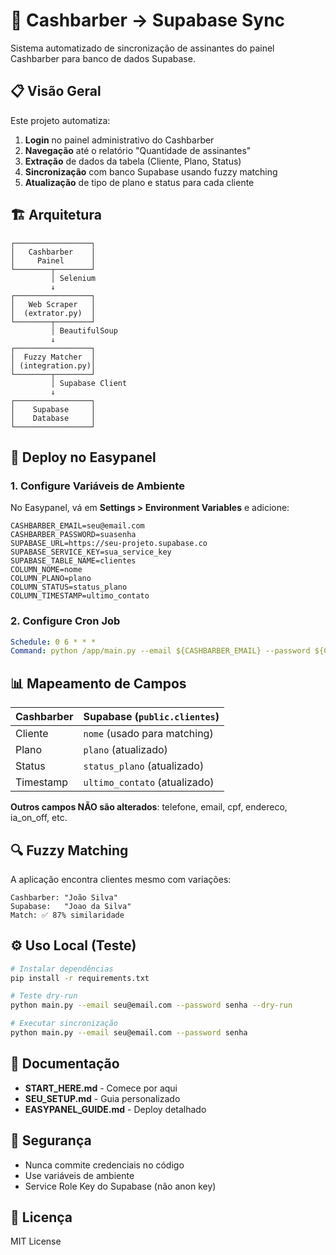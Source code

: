 # 🔄 Cashbarber → Supabase Sync

Sistema automatizado de sincronização de assinantes do painel Cashbarber para banco de dados Supabase.

## 📋 Visão Geral

Este projeto automatiza:
1. **Login** no painel administrativo do Cashbarber
2. **Navegação** até o relatório "Quantidade de assinantes"
3. **Extração** de dados da tabela (Cliente, Plano, Status)
4. **Sincronização** com banco Supabase usando fuzzy matching
5. **Atualização** de tipo de plano e status para cada cliente

## 🏗️ Arquitetura
```
┌─────────────────┐
│   Cashbarber    │
│     Painel      │
└────────┬────────┘
         │ Selenium
         ↓
┌─────────────────┐
│   Web Scraper   │
│  (extrator.py)  │
└────────┬────────┘
         │ BeautifulSoup
         ↓
┌─────────────────┐
│  Fuzzy Matcher  │
│ (integration.py)│
└────────┬────────┘
         │ Supabase Client
         ↓
┌─────────────────┐
│    Supabase     │
│    Database     │
└─────────────────┘
```

## 🚀 Deploy no Easypanel

### 1. Configure Variáveis de Ambiente

No Easypanel, vá em **Settings > Environment Variables** e adicione:
```env
CASHBARBER_EMAIL=seu@email.com
CASHBARBER_PASSWORD=suasenha
SUPABASE_URL=https://seu-projeto.supabase.co
SUPABASE_SERVICE_KEY=sua_service_key
SUPABASE_TABLE_NAME=clientes
COLUMN_NOME=nome
COLUMN_PLANO=plano
COLUMN_STATUS=status_plano
COLUMN_TIMESTAMP=ultimo_contato
```

### 2. Configure Cron Job
```yaml
Schedule: 0 6 * * *
Command: python /app/main.py --email ${CASHBARBER_EMAIL} --password ${CASHBARBER_PASSWORD}
```

## 📊 Mapeamento de Campos

| Cashbarber | Supabase (`public.clientes`) |
|------------|------------------------------|
| Cliente    | `nome` (usado para matching) |
| Plano      | `plano` (atualizado)         |
| Status     | `status_plano` (atualizado)  |
| Timestamp  | `ultimo_contato` (atualizado)|

**Outros campos NÃO são alterados**: telefone, email, cpf, endereco, ia_on_off, etc.

## 🔍 Fuzzy Matching

A aplicação encontra clientes mesmo com variações:
```
Cashbarber: "João Silva"
Supabase:   "Joao da Silva"
Match: ✅ 87% similaridade
```

## ⚙️ Uso Local (Teste)
```bash
# Instalar dependências
pip install -r requirements.txt

# Teste dry-run
python main.py --email seu@email.com --password senha --dry-run

# Executar sincronização
python main.py --email seu@email.com --password senha
```

## 📖 Documentação

- **START_HERE.md** - Comece por aqui
- **SEU_SETUP.md** - Guia personalizado
- **EASYPANEL_GUIDE.md** - Deploy detalhado

## 🔐 Segurança

- Nunca commite credenciais no código
- Use variáveis de ambiente
- Service Role Key do Supabase (não anon key)

## 📝 Licença

MIT License
